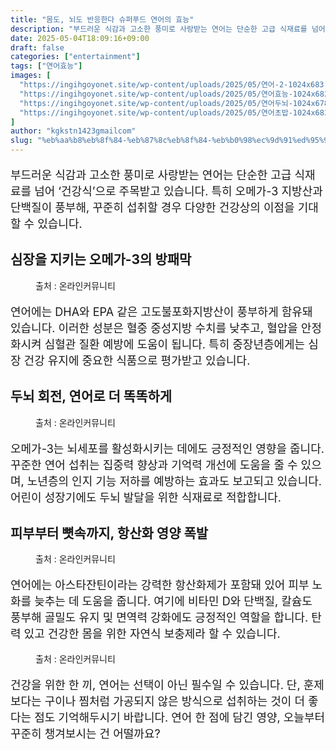 ```yaml
---
title: "몸도, 뇌도 반응한다 슈퍼푸드 연어의 효능"
description: "부드러운 식감과 고소한 풍미로 사랑받는 연어는 단순한 고급 식재료를 넘어 ‘건강식’으로 주목받고 있습니다. 특히 오메가-3 지방산과 단백질이 풍부해, 꾸준히 섭취할 경우 다양한 건강상의 이점을 기대할 수 있습니다."
date: 2025-05-04T18:09:16+09:00
draft: false
categories: ["entertainment"]
tags: ["연어효능"]
images: [
  "https://ingihgoyonet.site/wp-content/uploads/2025/05/연어-2-1024x683.jpg"
  "https://ingihgoyonet.site/wp-content/uploads/2025/05/연어효능-1024x682.jpg"
  "https://ingihgoyonet.site/wp-content/uploads/2025/05/연어두뇌-1024x678.jpg"
  "https://ingihgoyonet.site/wp-content/uploads/2025/05/연어초밥-1024x683.jpg"
]
author: "kgkstn1423gmailcom"
slug: "%eb%aa%b8%eb%8f%84-%eb%87%8c%eb%8f%84-%eb%b0%98%ec%9d%91%ed%95%9c%eb%8b%a4-%ec%8a%88%ed%8d%bc%ed%91%b8%eb%93%9c-%ec%97%b0%ec%96%b4%ec%9d%98-%ed%9a%a8%eb%8a%a5"
---
```


<p style="font-size:18px">부드러운 식감과 고소한 풍미로 사랑받는 연어는 단순한 고급 식재료를 넘어 ‘건강식’으로 주목받고 있습니다. 특히 오메가-3 지방산과 단백질이 풍부해, 꾸준히 섭취할 경우 다양한 건강상의 이점을 기대할 수 있습니다.</p> <h2 >심장을 지키는 오메가-3의 방패막</h2> <figure ><img src="https://ingihgoyonet.site/wp-content/uploads/2025/05/연어-2-1024x683.jpg" alt="" style="aspect-ratio:16/9;object-fit:cover"/><figcaption >출처 : 온라인커뮤니티</figcaption></figure> <p style="font-size:18px">연어에는 DHA와 EPA 같은 고도불포화지방산이 풍부하게 함유돼 있습니다. 이러한 성분은 혈중 중성지방 수치를 낮추고, 혈압을 안정화시켜 심혈관 질환 예방에 도움이 됩니다. 특히 중장년층에게는 심장 건강 유지에 중요한 식품으로 평가받고 있습니다.</p> <h2 >두뇌 회전, 연어로 더 똑똑하게</h2> <figure ><img src="https://ingihgoyonet.site/wp-content/uploads/2025/05/연어효능-1024x682.jpg" alt="" style="aspect-ratio:16/9;object-fit:cover"/><figcaption >출처 : 온라인커뮤니티</figcaption></figure> <p style="font-size:18px">오메가-3는 뇌세포를 활성화시키는 데에도 긍정적인 영향을 줍니다. 꾸준한 연어 섭취는 집중력 향상과 기억력 개선에 도움을 줄 수 있으며, 노년층의 인지 기능 저하를 예방하는 효과도 보고되고 있습니다. 어린이 성장기에도 두뇌 발달을 위한 식재료로 적합합니다.</p> <h2 >피부부터 뼛속까지, 항산화 영양 폭발</h2> <figure ><img src="https://ingihgoyonet.site/wp-content/uploads/2025/05/연어두뇌-1024x678.jpg" alt="" style="aspect-ratio:16/9;object-fit:cover"/><figcaption >출처 : 온라인커뮤니티</figcaption></figure> <p style="font-size:18px">연어에는 아스타잔틴이라는 강력한 항산화제가 포함돼 있어 피부 노화를 늦추는 데 도움을 줍니다. 여기에 비타민 D와 단백질, 칼슘도 풍부해 골밀도 유지 및 면역력 강화에도 긍정적인 역할을 합니다. 탄력 있고 건강한 몸을 위한 자연식 보충제라 할 수 있습니다.</p> <figure ><img src="https://ingihgoyonet.site/wp-content/uploads/2025/05/연어초밥-1024x683.jpg" alt="" style="aspect-ratio:16/9;object-fit:cover"/><figcaption >출처 : 온라인커뮤니티</figcaption></figure> <p style="font-size:18px">건강을 위한 한 끼, 연어는 선택이 아닌 필수일 수 있습니다. 단, 훈제보다는 구이나 찜처럼 가공되지 않은 방식으로 섭취하는 것이 더 좋다는 점도 기억해두시기 바랍니다. 연어 한 점에 담긴 영양, 오늘부터 꾸준히 챙겨보시는 건 어떨까요?</p>
